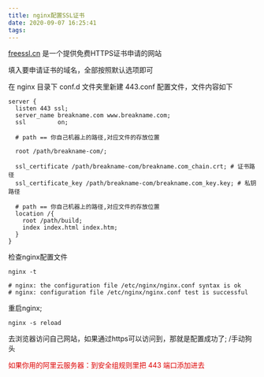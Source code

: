 ```yaml
---
title: nginx配置SSL证书
date: 2020-09-07 16:25:41
tags:
---
```


[freessl.cn](freessl.cn) 是一个提供免费HTTPS证书申请的网站

填入要申请证书的域名，全部按照默认选项即可

在 nginx 目录下 conf.d 文件夹里新建 443.conf 配置文件，文件内容如下 

<!-- more -->

```
server {
  listen 443 ssl;
  server_name breakname.com www.breakname.com;
  ssl         on;

  # path == 你自己机器上的路径,对应文件的存放位置

  root /path/breakname-com/;

  ssl_certificate /path/breakname-com/breakname.com_chain.crt; # 证书路径
  ssl_certificate_key /path/breakname-com/breakname.com_key.key; # 私钥路径

  # path == 你自己机器上的路径,对应文件的存放位置
  location /{
    root /path/build;
    index index.html index.htm;
  }
}

```
检查nginx配置文件 
```shell script
nginx -t

# nginx: the configuration file /etc/nginx/nginx.conf syntax is ok
# nginx: configuration file /etc/nginx/nginx.conf test is successful
```
重启nginx; 
```shell script
nginx -s reload
```
去浏览器访问自己网站，如果通过https可以访问到，那就是配置成功了; /手动狗头

<font color="#dd0000">
如果你用的阿里云服务器：到安全组规则里把 443 端口添加进去
</font>




